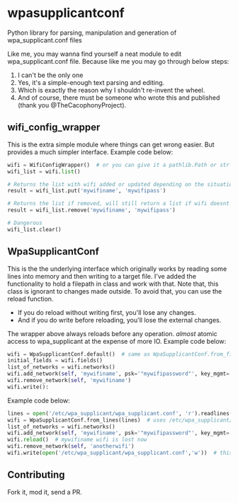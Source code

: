# wpasupplicantconf
Python library for parsing, manipulation and generation of wpa_supplicant.conf files

Like me, you may wanna find yourself a neat module to edit wpa_supplicant.conf file.
Because like me you may go through below steps:
1. I can't be the only one
2. Yes, it's a simple-enough text parsing and editing.
3. Which is exactly the reason why I shouldn't re-invent the wheel.
4. And of course, there must be someone who wrote this and published (thank you @TheCacophonyProject).

## wifi_config_wrapper
This is the extra simple module where things can get wrong easier. But provides a much simpler interface.
Example code below:
```python
wifi = WifiConfigWrapper()  # or you can give it a pathlib.Path or str
wifi_list = wifi.list()

# Returns the list with wifi added or updated depending on the situation
result = wifi_list.put('mywifiname', 'mywifipass')

# Returns the list if removed, will still return a list if wifi doesnt exist
result = wifi_list.remove('mywifiname', 'mywifipass')

# Dangerous
wifi_list.clear()
```


## WpaSupplicantConf
This is the the underlying interface which originally works by reading some lines into memory and then writing to a target file.
I've added the functionality to hold a filepath in class and work with that. Note that, this class is ignorant to changes made outside.
To avoid that, you can use the reload function. 
 - If you do reload without writing first, you'll lose any changes. 
 - And if you do write before reloading, you'll lose the external changes. 

The wrapper above always reloads before any operation. *almost* atomic access to wpa_supplicant at the expense of more IO.
Example code below:
```python
wifi = WpaSupplicantConf.default()  # same as WpaSupplicantConf.from_file('/etc/wpa_supplicant/wpa_supplicant.conf')
initial_fields = wifi.fields()
list_of_networks = wifi.networks()
wifi.add_network(self, 'mywifiname', psk='"mywifipassword"', key_mgmt='WPA-PSK')
wifi.remove_network(self, 'mywifiname')
wifi.write():
```
Example code below:
```python
lines = open('/etc/wpa_supplicant/wpa_supplicant.conf', 'r').readlines()
wifi = WpaSupplicantConf.from_lines(lines)  # uses /etc/wpa_supplicant/wpa_supplicant.conf
list_of_networks = wifi.networks()
wifi.add_network(self, 'mywifiname', psk='"mywifipassword"', key_mgmt='WPA-PSK')
wifi.reload()  # mywifiname wifi is lost now
wifi.remove_network(self, 'anotherwifi')
wifi.write(open('/etc/wpa_supplicant/wpa_supplicant.conf','w'))  # this can take a str, an IOBase or a pathlib.Path
```
## Contributing
Fork it, mod it, send a PR.
